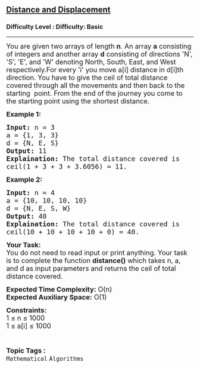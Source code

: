 <h2><a href="https://www.geeksforgeeks.org/problems/distance-and-displacement4145/1?page=1&difficulty=Basic&status=unsolved,attempted&sortBy=accuracy">Distance and Displacement</a></h2><h3>Difficulty Level : Difficulty: Basic</h3><hr><div class="problems_problem_content__Xm_eO"><p><span style="font-size:18px">You are given two arrays of length <strong>n</strong>. An array <strong>a</strong> consisting of integers and another array <strong>d</strong>&nbsp;consisting of directions 'N', 'S', 'E', and 'W'&nbsp;denoting North, South, East, and West respectively.For every 'i' you move a[i] distance in d[i]th direction. You have to give the ceil of total distance covered through all the movements and then back to the starting&nbsp; point. From the end of the journey you come to the starting point using the shortest distance.</span></p>

<p><strong><span style="font-size:18px">Example 1:</span></strong></p>

<pre><span style="font-size:18px"><strong>Input:</strong> n = 3
a = {1, 3, 3}
d = {N, E, S}
<strong>Output:</strong> 11
<strong>Explaination:</strong> The total distance covered is 
ceil(1 + 3 + 3 + 3.6056) = 11.</span></pre>

<p><strong><span style="font-size:18px">Example 2:</span></strong></p>

<pre><span style="font-size:18px"><strong>Input:</strong> n = 4
a = {10, 10, 10, 10}
d = {N, E, S, W}
<strong>Output:</strong> 40
<strong>Explaination:</strong> The total distance covered is 
ceil(10 + 10 + 10 + 10 + 0) = 40.</span></pre>

<p><span style="font-size:18px"><strong>Your Task:</strong><br>
You do not need to read input or print anything. Your task is to complete the function <strong>distance()</strong> which takes n, a, and d as input parameters and returns the ceil of total distance covered.</span></p>

<p><span style="font-size:18px"><strong>Expected Time Complexity:</strong> O(n)<br>
<strong>Expected Auxiliary Space:</strong> O(1)</span></p>

<p><span style="font-size:18px"><strong>Constraints:</strong><br>
1 ≤ n ≤ 1000<br>
1 ≤ a[i] ≤ 1000</span></p>
</div><br><p><span style=font-size:18px><strong>Topic Tags : </strong><br><code>Mathematical</code>&nbsp;<code>Algorithms</code>&nbsp;